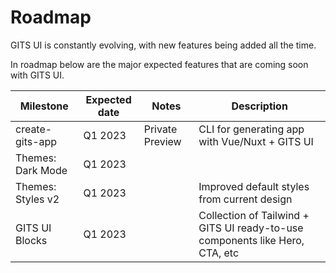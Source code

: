 # Roadmap

GITS UI is constantly evolving, with new features being added all the time.

In roadmap below are the major expected features that are coming soon with GITS UI.

| Milestone         | Expected date | Notes           | Description                                                                  |
| ----------------- | ------------- | --------------- | ---------------------------------------------------------------------------- |
| create-gits-app   | Q1 2023       | Private Preview | CLI for generating app with Vue/Nuxt + GITS UI                               |
| Themes: Dark Mode | Q1 2023       |                 |                                                                              |
| Themes: Styles v2 | Q1 2023       |                 | Improved default styles from current design                                  |
| GITS UI Blocks    | Q1 2023       |                 | Collection of Tailwind + GITS UI ready-to-use components like Hero, CTA, etc |
